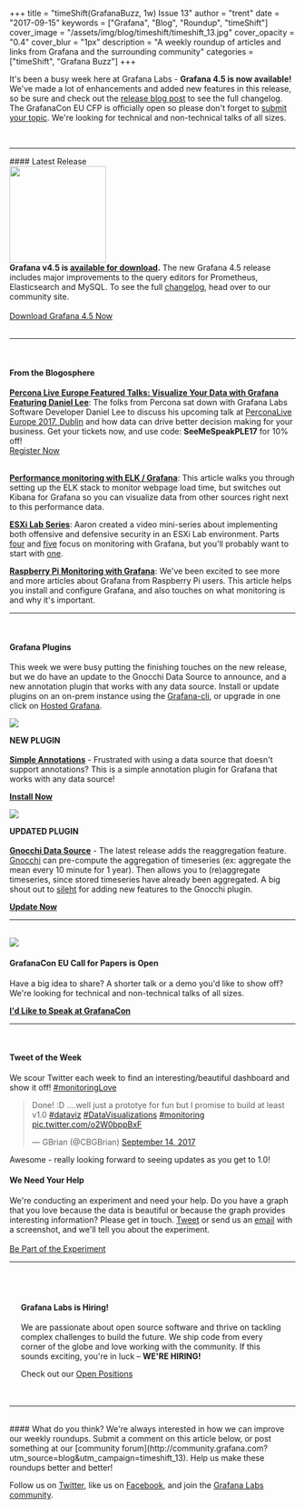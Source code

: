 +++
title = "timeShift(GrafanaBuzz, 1w) Issue 13"
author = "trent"
date = "2017-09-15"
keywords = ["Grafana", "Blog", "Roundup", "timeShift"]
cover_image = "/assets/img/blog/timeshift/timeshift_13.jpg"
cover_opacity = "0.4"
cover_blur = "1px"
description = "A weekly roundup of articles and links from Grafana and the surrounding community"
categories = ["timeShift", "Grafana Buzz"]
+++

It's been a busy week here at Grafana Labs - <strong>Grafana 4.5 is now available!</strong> We've made a lot of enhancements and added new features in this release, so be sure and check out the <a href="https://grafana.com/blog/2017/09/13/grafana-4.5-released/?utm_source=blog&utm_campaign=timeshift_13" target="_blank">release blog post</a> to see the full changelog. The GrafanaCon EU CFP is officially open so please don't forget to  <a href="http://grafana.com/grafanacon-cfp?utm_source=blog&utm_campaign=timeshift_13" target="_blank">submit your topic</a>. We're looking for technical and non-technical talks of all sizes.

<br />
<hr />
#### Latest Release

<div class="row row--no-gutters blog-plugin-grid">
	<div class="col col--sm-3">
		<img src="/assets/img/blog/timeshift/grafana_release_icon.png" width="170" />
	</div>
	<div class="col col--sm-9">
		<strong>Grafana v4.5 is <a href="https://grafana.com/grafana/download?utm_source=blog&utm_campaign=timeshift_13" target="_blank">available for download</a>.</strong> The new Grafana 4.5 release includes major improvements to the query editors for Prometheus, Elasticsearch and MySQL.
		To see the full <a href="https://grafana.com/blog/2017/09/13/grafana-4.5-released/?utm_source=blog&utm_campaign=timeshift_13" target="_blank">changelog</a>, head over to our community site.
		<br /><br />
		<a href="https://grafana.com/grafana/download?utm_source=blog&utm_campaign=timeshift_13" target="_blank" class="btn btn--primary">Download Grafana 4.5 Now</a>
	</div>
</div>

<br />
<hr />
<br />

#### From the Blogosphere
[**Percona Live Europe Featured Talks: Visualize Your Data with Grafana Featuring Daniel Lee**](https://www.percona.com/blog/2017/09/13/percona-live-europe-featured-talks-visualize-data-grafana-daniel-lee/): The folks from Percona sat down with Grafana Labs Software Developer Daniel Lee to discuss his upcoming talk at <a href="https://www.percona.com/live/e17/sessions/visualize-your-data-with-grafana" target="_blank">PerconaLive Europe 2017, Dublin</a> and how data can drive better decision making for your business. Get your tickets now, and use code: <strong>SeeMeSpeakPLE17</strong> for 10% off!<br  />
<a class="btn btn--outline" href="https://www.percona.com/live/e17/registration-information" target="_blank">Register Now</a><br /><br />

[**Performance monitoring with ELK / Grafana**](https://blog.netapsys.fr/performance-monitoring-de-base-avec-elk-grafana/): This article walks you through setting up the ELK stack to monitor webpage load time, but switches out Kibana for Grafana so you can visualize data from other sources right next to this performance data.

[**ESXi Lab Series**](https://www.youtube.com/watch?v=sua5WryY9a8): Aaron created a video mini-series about implementing both offensive and defensive security in an ESXi Lab environment. Parts <a href="https://www.youtube.com/watch?v=sua5WryY9a8" target="_blank">four</a> and <a href="https://www.youtube.com/watch?v=0dqeWnHF-pQ" target="_blank">five</a> focus on monitoring with Grafana, but you'll probably want to start with <a href="https://www.youtube.com/watch?v=xaZKhKHGNP8" target="_blank">one</a>.

[**Raspberry Pi Monitoring with Grafana**](https://developer-blog.net/raspberry-pi-monitoring-mit-grafana-2/): We've been excited to see more and more articles about Grafana from Raspberry Pi users. This article helps you install and configure Grafana, and also touches on what monitoring is and why it's important.




<hr />
<br />

#### Grafana Plugins
This week we were busy putting the finishing touches on the new release, but we do have an update to the Gnocchi Data Source to announce, and a new annotation plugin that works with any data source. Install or update plugins on an on-prem instance using the <a href="http://docs.grafana.org/administration/cli/#grafana-cli?utm_source=blog&utm_campaign=timeshift_13" target="_blank">Grafana-cli</a>, or upgrade in one click on <a href="https://grafana.com/cloud/grafana?utm_source=blog&utm_campaign=timeshift_13" target="_blank">Hosted Grafana</a>.

<div class="blog-plugin">
	<div class="row row--md-gutters blog-plugin-grid">
		<div class="col col--sm-2 blog-plugin-grid__item">
			<img style="border-radius: 0;" src="https://grafana.com/api/plugins/fzakaria-simple-annotations-datasource/versions/1.0.0/logos/large" />
		</div>
		<div class="col col--sm-10 blog-plugin-grid__item">
			<p>
				<div class="new-plugin-tag"><strong>NEW PLUGIN</strong></div><br/>
				<strong><a href="https://grafana.com/plugins/fzakaria-simple-annotations-datasource?utm_source=blog&utm_campaign=timeshift_13" target="_blank">Simple Annotations</a></strong> - Frustrated with using a data source that doesn't support annotations? This is a simple annotation plugin for Grafana that works with any data source!
			</p>
			<p>
				<a class="btn btn-outline btn-small" href="https://grafana.com/plugins/fzakaria-simple-annotations-datasource?utm_source=blog&utm_campaign=timeshift_13" target="_blank"><strong>Install Now</strong></a>
			</p>
		</div>
	</div>
</div>

<div class="blog-plugin">
	<div class="row row--md-gutters blog-plugin-grid">
		<div class="col col--sm-2 blog-plugin-grid__item">
			<img style="border-radius: 0;" src="https://grafana.com/api/plugins/gnocchixyz-gnocchi-datasource/versions/1.5.5/logos/large" />
		</div>
		<div class="col col--sm-10 blog-plugin-grid__item">
			<p>
				<div class="updated-plugin-tag"><strong>UPDATED PLUGIN</strong></div><br/>
				<strong><a href="https://grafana.com/plugins/gnocchixyz-gnocchi-datasource?utm_source=blog&utm_campaign=timeshift_13" target="_blank">Gnocchi Data Source</a></strong> - The latest release adds the reaggregation feature. <a href="https://grafana.com/plugins/gnocchixyz-gnocchi-datasource?utm_source=blog&utm_campaign=timeshift_13" target="_blank">Gnocchi</a> can pre-compute the aggregation of timeseries (ex: aggregate the mean every 10 minute for 1 year). Then allows you to (re)aggregate timeseries, since stored timeseries have already been aggregated. A big shout out to <a href="https://github.com/sileht" target="_blank">sileht</a> for adding new features to the Gnocchi plugin.
			</p>
			<p>
				<a class="btn btn-outline btn-small" href="https://grafana.com/plugins/gnocchixyz-gnocchi-datasource?utm_source=blog&utm_campaign=timeshift_13" target="_blank"><strong>Update Now</strong></a>
			</p>
		</div>
	</div>
</div>

<hr />
<br />

<div>
	<div class="row row--md-gutters blog-plugin-grid">
		<div class="col col--sm-2 blog-plugin-grid__item">
			<img style="border-radius: 0;" src="/assets/img/blog/timeshift/grafanacon_eu_announcement.png" />
		</div>
		<div class="col col--sm-10 blog-plugin-grid__item">
			<h4>GrafanaCon EU Call for Papers is Open</h4>
			<p>
				Have a big idea to share? A shorter talk or a demo you'd like to show off? We're looking for technical and non-technical talks of all sizes.
			</p>
			<p>
				<a class="btn btn--grafanacon" href="http://grafana.com/grafanacon-cfp?utm_source=blog&utm_campaign=timeshift_13" target="_blank"><strong>I'd Like to Speak at GrafanaCon</strong></a>
			</p>
		</div>
	</div>
</div>

<hr />
<br />

<div>
	<div class="row row--md-gutters">
		<div class="col col--sm-5">
			<h4>Tweet of the Week</h4>
			We scour Twitter each week to find an interesting/beautiful dashboard and show it off! <a href="https://twitter.com/hashtag/monitoringlove?src=hash" target="_blank">#monitoringLove</a>
			<blockquote class="twitter-tweet" data-lang="en"><p lang="en" dir="ltr">Done! :D ....well just a prototye for fun but I promise to build at least v1.0 <a href="https://twitter.com/hashtag/dataviz?src=hash">#dataviz</a> <a href="https://twitter.com/hashtag/DataVisualizations?src=hash">#DataVisualizations</a> <a href="https://twitter.com/hashtag/monitoring?src=hash">#monitoring</a> <a href="https://t.co/o2W0bppBxF">pic.twitter.com/o2W0bppBxF</a></p>&mdash; GBrian (@CBGBrian) <a href="https://twitter.com/CBGBrian/status/908187134523318272">September 14, 2017</a></blockquote>
			<script async src="//platform.twitter.com/widgets.js" charset="utf-8"></script>
			<p>Awesome - really looking forward to seeing updates as you get to 1.0!</p>
		</div>
		<div class="col col--sm-6 col--sm-offset-1">
			<h4>We Need Your Help</h4>
			We're conducting an experiment and need your help. Do you have a graph that you love because the data is beautiful or because the graph provides interesting information? Please get in touch. <a href="https://twitter.com/intent/tweet?text=Hey%20%40grafana, I want to know what your experiment is all about.&?utm_source=blog&utm_campaign=timeshift_13">Tweet</a> or send us an <a href="mailto:hello@grafana.com">email</a> with a screenshot, and we'll tell you about the experiment.<br /><br />
			<a class="btn btn-outline" href="mailto:hello@grafana.com">Be Part of the Experiment</a>
		</div>
	</div>
</div>

<hr />
<br />
<div style=" padding: 20px; background: url(/assets/img/blog/timeshift/polygon_texture_black.jpg); background-size: cover; border-radius: 4px;">
	<h4>Grafana Labs is Hiring!</h4>
	<p>We are passionate about open source software and thrive on tackling complex challenges to build the future. We ship code from every corner of the globe and love working with the community. If this sounds exciting, you're in luck – <strong>WE'RE HIRING!</strong></p>
	<p>Check out our <a class="btn btn-outline" href="https://grafana.com/about/hiring?utm_source=blog&utm_campaign=timeshift_13" target="_blank">Open Positions</a></p>
</div>

<hr />
<br />
#### What do you think?
We're always interested in how we can improve our weekly roundups. Submit a comment on this article below, or post something at our [community forum](http://community.grafana.com?utm_source=blog&utm_campaign=timeshift_13). Help us make these roundups better and better!

Follow us on [Twitter](http://twitter.com/grafana), like us on [Facebook](http://facebook.com/grafana), and join the [Grafana Labs community](http://grafana.com/signup?utm_source=blog&utm_campaign=timeshift_13).



